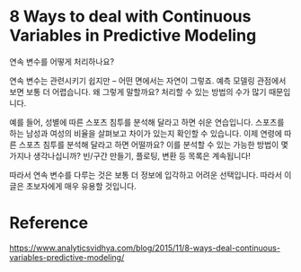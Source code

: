 # 8 Ways to deal with Continuous Variables in Predictive Modeling

연속 변수를 어떻게 처리하나요?

연속 변수는 관련시키기 쉽지만 – 어떤 면에서는 자연이 그렇죠. 예측 모델링 관점에서 보면 보통 더 어렵습니다. 왜 그렇게 말할까요? 처리할 수 있는 방법의 수가 많기 때문입니다.

예를 들어, 성별에 따른 스포츠 침투를 분석해 달라고 하면 쉬운 연습입니다. 스포츠를 하는 남성과 여성의 비율을 살펴보고 차이가 있는지 확인할 수 있습니다. 이제 연령에 따른 스포츠 침투를 분석해 달라고 하면 어떨까요? 이를 분석할 수 있는 가능한 방법이 몇 가지나 생각나십니까? 빈/구간 만들기, 플로팅, 변환 등 목록은 계속됩니다!

따라서 연속 변수를 다루는 것은 보통 더 정보에 입각하고 어려운 선택입니다. 따라서 이 글은 초보자에게 매우 유용할 것입니다.

# Reference
https://www.analyticsvidhya.com/blog/2015/11/8-ways-deal-continuous-variables-predictive-modeling/
